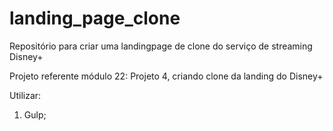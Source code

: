 # landing_page_clone
Repositório para criar uma landingpage de clone do serviço de streaming Disney+

Projeto referente módulo 22: Projeto 4, criando clone da landing do Disney+

Utilizar:
1. Gulp;